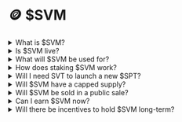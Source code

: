 # 🪙 $SVM

<details>

<summary>What is $SVM?</summary>

$**SVM** is the governance and value token of the SVM protocol. It powers voting, rewards, protocol growth, and aligns long-term incentives across the entire ecosystem.

</details>

<details>

<summary>Is $SVM live?</summary>

Not yet. $SVM will launch later — once the ecosystem has matured through Player Token ($SPT) launches and airdrop cycles. It’s the capstone layer that enables DAO governance and long-term expansion.

</details>

<details>

<summary>What will $SVM be used for?</summary>

* **Governance** (voting on protocol upgrades, athlete launches, treasury use)
* **Revenue Sharing** via staking ($veSVM model)
* **Protocol utility**: discounts, access, boosting airdrops
* **Ecosystem expansion**: launching new features, tools, or dApps

</details>

<details>

<summary>How does staking $SVM work?</summary>

SVT uses a **vote-escrow model ($veSVM)**:

* Lock $SVM for a period to receive $veSVM
* Longer locks = more voting power + higher revenue share
* $veSVM is non-transferable and decays linearly over time

</details>

<details>

<summary>Will I need SVT to launch a new $SPT?</summary>

Eventually, yes. $SVM holders will propose and vote on new athlete token launches. Holding $SVM will also grant **priority access** and potential airdrop boosts in those campaigns.

</details>

<details>

<summary>Will $SVM have a capped supply?</summary>

Yes. $SVM will have a **fixed total supply**, with a transparent tokenomics model released at launch. The majority of the supply will be allocated to the community over time via staking, airdrops, governance rewards, and incentive programs.

</details>

<details>

<summary>Will $SVM be sold in a public sale?</summary>

**Yes.** $SVM will have a **public sale**, giving early supporters and the wider community the opportunity to acquire governance power. There may also be **private rounds** and **DAO-led allocations** for partners and contributors.

</details>

<details>

<summary>Can I earn $SVM now?</summary>

No — not directly. But by participating in the protocol (staking, referrals, Ultra Fan involvement), you’re positioning yourself for **future allocations** and roles that may earn $SVM once live.

</details>

<details>

<summary>Will there be incentives to hold $SVM long-term?</summary>

Yes. Staking $SVM:

* Grants protocol rewards from fees
* Gives governance rights over all protocol levers
* May unlock features, tiers, or exclusive campaign access

The goal is to make $SVM the key to long-term power and influence in the SVM ecosystem.

</details>

